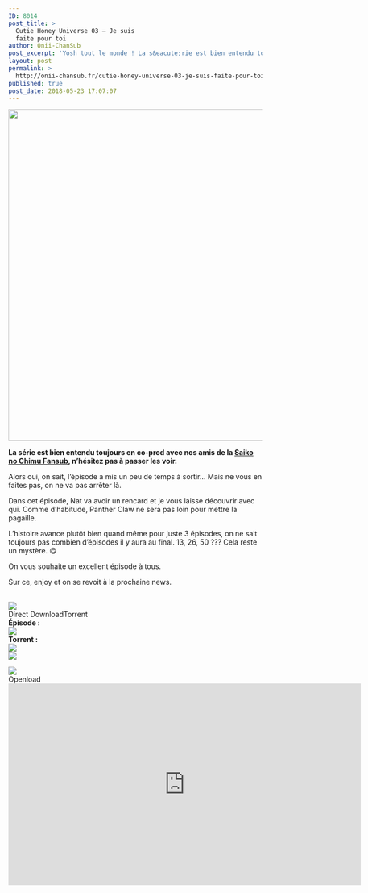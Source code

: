 ```yaml
---
ID: 8014
post_title: >
  Cutie Honey Universe 03 – Je suis
  faite pour toi
author: Onii-ChanSub
post_excerpt: 'Yosh tout le monde ! La s&eacute;rie est bien entendu toujours en co-prod avec nos amis de la Saiko no Chimu Fansub, n&rsquo;h&eacute;sitez pas &agrave; passer les voir. Alors oui, on sait, l&rsquo;&eacute;pisode a mis un peu de temps &agrave; sortir&hellip; Mais ne vous en faites pas, on ne va pas arr&ecirc;ter l&agrave;. Dans cet<p><a href="http://onii-chansub.fr/cutie-honey-universe-03-je-suis-faite-pour-toi/">LIRE LA SUITE&hellip;</a></p>'
layout: post
permalink: >
  http://onii-chansub.fr/cutie-honey-universe-03-je-suis-faite-pour-toi/
published: true
post_date: 2018-05-23 17:07:07
---
```

<div class="feedwordpress-gaffer-full-text"><p></p>
<img data-attachment-id="2501" data-permalink="http://onii-chansub.fr/cutie-honey-universe-03-je-suis-faite-pour-toi/cutie-honey-universe-03/#main" data-orig-file="https://i1.wp.com/onii-chansub.fr/wp-content/uploads/2018/05/Cutie-Honey-Universe-03.jpg?fit=1920%2C1080" data-orig-size="1920,1080" data-comments-opened="1" data-image-meta='{"aperture":"0","credit":"","camera":"","caption":"","created_timestamp":"0","copyright":"","focal_length":"0","iso":"0","shutter_speed":"0","title":"","orientation":"1"}' data-image-title="Cutie Honey Universe – 03" data-image-description="" data-medium-file="https://i1.wp.com/onii-chansub.fr/wp-content/uploads/2018/05/Cutie-Honey-Universe-03.jpg?fit=1920%2C1080" data-large-file="https://i1.wp.com/onii-chansub.fr/wp-content/uploads/2018/05/Cutie-Honey-Universe-03.jpg?fit=1920%2C1080" src="https://united-subs.dearclouds.com/wp-content/uploads/2018/05/4bd58db5d6d404e8b54ce3eb2f18fded-1.jpg" alt="" width="1170" height="658" class="aligncenter size-full wp-image-2501" srcset="https://i1.wp.com/onii-chansub.fr/wp-content/uploads/2018/05/Cutie-Honey-Universe-03.jpg?w=1920 1920w, https://i1.wp.com/onii-chansub.fr/wp-content/uploads/2018/05/Cutie-Honey-Universe-03.jpg?resize=768%2C432 768w" sizes="(max-width: 1170px) 100vw, 1170px" data-recalc-dims="1"><br><p><strong>La série est bien entendu toujours en co-prod avec nos amis de la <a href="http://saiko-no-chimu-fansub.over-blog.com/" rel="noopener" target="_blank">Saiko no Chimu Fansub</a>, n’hésitez pas à passer les voir.</strong></p>
<p>Alors oui, on sait, l’épisode a mis un peu de temps à sortir… Mais ne vous en faites pas, on ne va pas arrêter là.</p>
<p>Dans cet épisode, Nat va avoir un rencard et je vous laisse découvrir avec qui. Comme d’habitude, Panther Claw ne sera pas loin pour mettre la pagaille.</p>
<p>L’histoire avance plutôt bien quand même pour juste 3 épisodes, on ne sait toujours pas combien d’épisodes il y aura au final. 13, 26, 50 ??? Cela reste un mystère. 😋</p>
<p>On vous souhaite un excellent épisode à tous.</p>
<p>Sur ce, enjoy et on se revoit à la prochaine news.<br></p>
<br><img src="http://onii-chansub.fr/wp-content/uploads/2015/09/Lien-des-%C3%A9pisodes-onii-chansub.png"><br><div class="su-tabs su-tabs-style-default su-tabs-vertical" data-active="1">
<div class="su-tabs-nav">
<span class="" data-url="" data-target="blank">Direct Download</span><span class="" data-url="" data-target="blank">Torrent </span>
</div>
<div class="su-tabs-panes">
<div class="su-tabs-pane su-clearfix">
<div class="su-row">
<div class="su-column su-column-size-1-2"><div class="su-column-inner su-clearfix"><strong>Épisode :</strong></div></div>
<div class="su-column su-column-size-1-2"><div class="su-column-inner su-clearfix"><a href="http://www.jheberg.net/mirrors/snc-onii-cutie-honey-universe-03-vostfr-fhd-1080p/"><img src="http://onii-chansub.fr/wp-content/uploads/2015/09/Jheberg.png"></a></div></div>
</div>
</div>
<div class="su-tabs-pane su-clearfix">
<div class="su-row">
<div class="su-column su-column-size-1-3"><div class="su-column-inner su-clearfix"><strong>Torrent :</strong></div></div>
<div class="su-column su-column-size-1-3"><div class="su-column-inner su-clearfix"><a href="https://nyaa.si/view/1040136"><img src="http://onii-chansub.fr/wp-content/uploads/2015/09/Nyaa.png"></a></div></div>
<div class="su-column su-column-size-1-3"><div class="su-column-inner su-clearfix"><a href="https://anidex.info/torrent/148481"><img src="http://onii-chansub.fr/wp-content/uploads/2017/07/Anidex.png"></a></div></div>
</div>
</div>
</div>
</div>
<p></p>
<img src="http://onii-chansub.fr/wp-content/uploads/2017/07/streaming-onii-chansub.png"><br><div class="su-tabs su-tabs-style-default" data-active="1">
<div class="su-tabs-nav"><span class="" data-url="" data-target="blank">Openload</span></div>
<div class="su-tabs-panes"><div class="su-tabs-pane su-clearfix">
<iframe src="https://openload.co/embed/Um8TmsOaD6s/%5BSnC-Onii%5D_Cutie_Honey_Universe_-_03_vostfr_FHD_1080p.mp4" scrolling="no" frameborder="0" width="700" height="400" allowfullscreen="true" webkitallowfullscreen="true" mozallowfullscreen="true"></iframe><br>
</div></div>
</div></div>